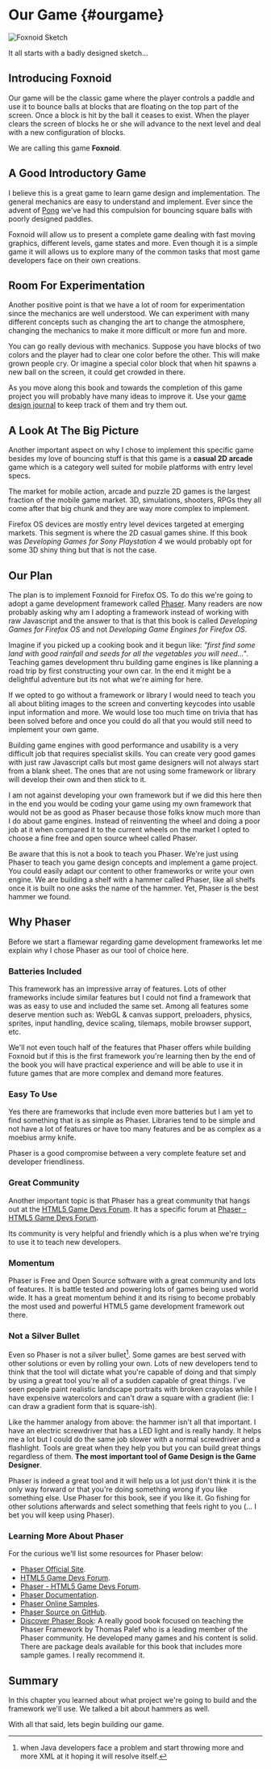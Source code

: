 # Our Game {#ourgame}

![Foxnoid Sketch](images/originals/foxnoid-sketch-small.png)

It all starts with a badly designed sketch...

## Introducing Foxnoid

Our game will be the classic game where the player controls a paddle and use it to bounce balls at blocks that are floating on the top part of the screen. Once a block is hit by the ball it ceases to exist. When the player clears the screen of blocks he or she will advance to the next level and deal with a new configuration of blocks.

We are calling this game **Foxnoid**.

## A Good Introductory Game

I believe this is a great game to learn game design and implementation. The general mechanics are easy to understand and implement. Ever since the advent of [Pong](http://en.wikipedia.org/wiki/Pong) we've had this compulsion for bouncing square balls with poorly designed paddles.

Foxnoid will allow us to present a complete game dealing with fast moving graphics, different levels, game states and more. Even though it is a simple game it will allows us to explore many of the common tasks that most game developers face on their own creations.

## Room For Experimentation

Another positive point is that we have a lot of room for experimentation since the mechanics are well understood. We can experiment with many different concepts such as changing the art to change the atmosphere, changing the mechanics to make it more difficult or more fun and more.

You can go really devious with mechanics. Suppose you have blocks of two colors and the player had to clear one color before the other. This will make grown people cry. Or imagine a special color block that when hit spawns a new ball on the screen, it could get crowded in there.

As you move along this book and towards the completion of this game project you will probably have many ideas to improve it. Use your [game design journal](#designjournal) to keep track of them and try them out.

## A Look At The Big Picture

Another important aspect on why I chose to implement this specific game besides my love of bouncing stuff is that this game is a **casual 2D arcade** game which is a category well suited for mobile platforms with entry level specs.

The market for mobile action, arcade and puzzle 2D games is the largest fraction of the mobile game market. 3D, simulations, shooters, RPGs they all come after that big chunk and they are way more complex to implement.

Firefox OS devices are mostly entry level devices targeted at emerging markets. This segment is where the 2D casual games shine. If this book was *Developing Games for Sony Playstation 4* we would probably opt for some 3D shiny thing but that is not the case.

## Our Plan

The plan is to implement Foxnoid for Firefox OS. To do this we're going to adopt a game development framework called [Phaser](http://phaser.io). Many readers are now probably asking why am I adopting a framework instead of working with raw Javascript and the answer to that is that this book is called *Developing Games for Firefox OS* and not *Developing Game Engines for Firefox OS*.

Imagine if you picked up a cooking book and it begun like: *"first find some land with good rainfall and seeds for all the vegetables you will need..."*. Teaching games development thru building game engines is like planning a road trip by first constructing your own car. In the end it might be a delightful adventure but its not what we're aiming for here.

If we opted to go without a framework or library I would need to teach you all about bliting images to the screen and converting keycodes into usable input information and more. We would lose too much time on trivia that has been solved before and once you could do all that you would still need to implement your own game.

Building game engines with good performance and usability is a very difficult job that requires specialist skills. You can create very good games with just raw Javascript calls but most game designers will not always start from a blank sheet. The ones that are not using some framework or library will develop their own and then stick to it.

I am not against developing your own framework but if we did this here then in the end you would be coding your game using my own framework that would not be as good as Phaser because those folks know much more than I do about game engines. Instead of reinventing the wheel and doing a poor job at it when compared it to the current wheels on the market I opted to choose a fine free and open source wheel called Phaser.

Be aware that this is not a book to teach you Phaser. We're just using Phaser to teach you game design concepts and implement a game project. You could easily adapt our content to other frameworks or write your own engine. We are building a shelf with a hammer called Phaser, like all shelfs once it is built no one asks the name of the hammer. Yet, Phaser is the best hammer we found.

## Why Phaser

Before we start a flamewar regarding game development frameworks let me explain why I chose Phaser as our tool of choice here.

### Batteries Included

This framework has an impressive array of features. Lots of other frameworks include similar features but I could not find a framework that was as easy to use and included the same set. Among all features some deserve mention such as: WebGL & canvas support, preloaders, physics, sprites, input handling, device scaling, tilemaps, mobile browser support, etc.

We'll not even touch half of the features that Phaser offers while building Foxnoid but if this is the first framework you're learning then by the end of the book you will have practical experience and will be able to use it in future games that are more complex and demand more features.

### Easy To Use

Yes there are frameworks that include even more batteries but I am yet to find something that is as simple as Phaser. Libraries tend to be simple and not have a lot of features or have too many features and be as complex as a moebius army knife.

Phaser is a good compromise between a very complete feature set and developer friendliness. 

### Great Community

Another important topic is that Phaser has a great community that hangs out at the [HTML5 Game Devs Forum](http://www.html5gamedevs.com/). It has a specific forum at [Phaser - HTML5 Game Devs Forum](http://www.html5gamedevs.com/forum/14-phaser/).

Its community is very helpful and friendly which is a plus when we're trying to use it to teach new developers.

### Momentum

Phaser is Free and Open Source software with a great community and lots of features. It is battle tested and powering lots of games being used world wide. It has a great momentum behind it and its rising to become probably the most used and powerful HTML5 game development framework out there.

### Not a Silver Bullet

Even so Phaser is not a silver bullet[^silverbullet]. Some games are best served with other solutions or even by rolling your own. Lots of new developers tend to think that the tool will dictate what you're capable of doing and that simply by using a great tool you're all of a sudden capable of great things. I've seen people paint realistic landscape portraits with broken crayolas while I have expensive watercolors and can't draw a square with a gradient (lie: I can draw a gradient form that is square-ish).

[^silverbullet]: when Java developers face a problem and start throwing more and more XML at it hoping it will resolve itself.

Like the hammer analogy from above: the hammer isn't all that important. I have an electric screwdriver that has a LED light and is really handy. It helps me a lot but I could do the same job slower with a normal screwdriver and a flashlight. Tools are great when they help you but you can build great things regardless of them. **The most important tool of Game Design is the Game Designer**.

Phaser is indeed a great tool and it will help us a lot just don't think it is the only way forward or that you're doing something wrong if you like something else. Use Phaser for this book, see if you like it. Go fishing for other solutions afterwards and select something that feels right to you (... I bet you will keep using Phaser).

### Learning More About Phaser

For the curious we'll list some resources for Phaser below:

* [Phaser Official Site](http://phaser.io).
* [HTML5 Game Devs Forum](http://www.html5gamedevs.com/).
* [Phaser - HTML5 Game Devs Forum](http://www.html5gamedevs.com/forum/14-phaser/).
* [Phaser Documentation](http://docs,phaser.io).
* [Phaser Online Samples](http://examples.phaser.io).
* [Phaser Source on GitHub](https://github.com/photonstorm/phaser).
* [Discover Phaser Book](http://www.discoverphaser.com/): A really good book focused on teaching the Phaser Framework by Thomas Palef who is a leading member of the Phaser community. He developed many games and his content is solid. There are package deals available for this book that includes more sample games. I really recommend it.

## Summary

In this chapter you learned about what project we're going to build and the framework we'll use. We talked a bit about hammers as well.

With all that said, lets begin building our game.
